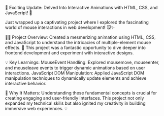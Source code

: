 
🌟 Exciting Update: Delved Into Interactive Animations with HTML, CSS, and JavaScript! 🚀

Just wrapped up a captivating project where I explored the fascinating world of mouse interactions in web development! 🐭✨

👨‍💻 Project Overview:
Created a mesmerizing animation using HTML, CSS, and JavaScript to understand the intricacies of multiple-element mouse effects.
🎨 This project was a fantastic opportunity to dive deeper into frontend development and experiment with interactive designs.

💡 Key Learnings:
MouseEvent Handling: Explored mousemove, mouseenter, and mouseleave events to trigger dynamic animations based on user interactions.
JavaScript DOM Manipulation: Applied JavaScript DOM manipulation techniques to dynamically update elements and achieve interactive behavior.

🌟 Why It Matters:
Understanding these fundamental concepts is crucial for creating engaging and user-friendly interfaces.
This project not only expanded my technical skills but also ignited my creativity in building immersive web experiences. 💡 
